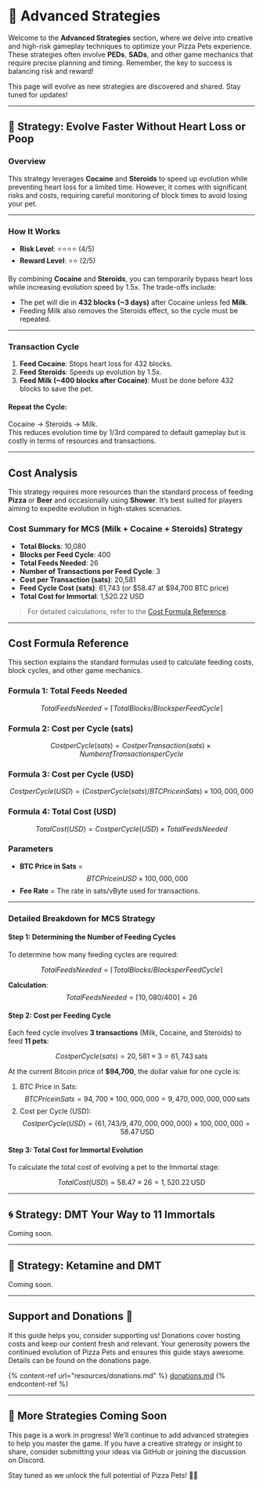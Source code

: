 # 🧠 Advanced Strategies

Welcome to the **Advanced Strategies** section, where we delve into creative and high-risk gameplay techniques to optimize your Pizza Pets experience. These strategies often involve **PEDs**, **SADs**, and other game mechanics that require precise planning and timing. Remember, the key to success is balancing risk and reward!

This page will evolve as new strategies are discovered and shared. Stay tuned for updates!

---

## 🚀 Strategy: Evolve Faster Without Heart Loss or Poop

### **Overview**

This strategy leverages **Cocaine** and **Steroids** to speed up evolution while preventing heart loss for a limited time. However, it comes with significant risks and costs, requiring careful monitoring of block times to avoid losing your pet.

---

### **How It Works**

- **Risk Level**: ⭐⭐⭐⭐ (4/5)  
- **Reward Level**: ⭐⭐ (2/5)

By combining **Cocaine** and **Steroids**, you can temporarily bypass heart loss while increasing evolution speed by 1.5x. The trade-offs include:

- The pet will die in **432 blocks (\~3 days)** after Cocaine unless fed **Milk**.
- Feeding Milk also removes the Steroids effect, so the cycle must be repeated.

---

### **Transaction Cycle**

1. **Feed Cocaine**: Stops heart loss for 432 blocks.
2. **Feed Steroids**: Speeds up evolution by 1.5x.
3. **Feed Milk (\~400 blocks after Cocaine)**: Must be done before 432 blocks to save the pet.

#### Repeat the Cycle:
Cocaine → Steroids → Milk.  
This reduces evolution time by 1/3rd compared to default gameplay but is costly in terms of resources and transactions.

---

## **Cost Analysis**

This strategy requires more resources than the standard process of feeding **Pizza** or **Beer** and occasionally using **Shower**. It’s best suited for players aiming to expedite evolution in high-stakes scenarios.

### Cost Summary for MCS (Milk + Cocaine + Steroids) Strategy

- **Total Blocks**: 10,080
- **Blocks per Feed Cycle**: 400
- **Total Feeds Needed**: 26
- **Number of Transactions per Feed Cycle**: 3
- **Cost per Transaction (sats)**: 20,581
- **Feed Cycle Cost (sats)**: 61,743 (or $58.47 at $94,700 BTC price)
- **Total Cost for Immortal**: 1,520.22 USD

> For detailed calculations, refer to the [Cost Formula Reference](#cost-formula-reference).

---

## **Cost Formula Reference**

This section explains the standard formulas used to calculate feeding costs, block cycles, and other game mechanics.

### Formula 1: Total Feeds Needed
$$Total Feeds Needed = ⌈ Total Blocks / Blocks per Feed Cycle ⌉$$

### Formula 2: Cost per Cycle (sats)
$$Cost per Cycle (sats) = Cost per Transaction (sats) × Number of Transactions per Cycle$$

### Formula 3: Cost per Cycle (USD)
$$Cost per Cycle (USD) = (Cost per Cycle (sats) / BTC Price in Sats) × 100,000,000$$

### Formula 4: Total Cost (USD)
$$Total Cost (USD) = Cost per Cycle (USD) × Total Feeds Needed$$

### Parameters
- **BTC Price in Sats** = $$BTC Price in USD × 100,000,000$$
- **Fee Rate** = The rate in sats/vByte used for transactions.

---

### Detailed Breakdown for MCS Strategy

#### Step 1: Determining the Number of Feeding Cycles

To determine how many feeding cycles are required:

$$Total Feeds Needed = ⌈ Total Blocks / Blocks per Feed Cycle ⌉$$

**Calculation**:  
$$Total Feeds Needed = ⌈ 10,080 / 400 ⌉ = 26$$

#### Step 2: Cost per Feeding Cycle

Each feed cycle involves **3 transactions** (Milk, Cocaine, and Steroids) to feed **11 pets**:

$$Cost per Cycle (sats) = 20,581 × 3 = 61,743 \, \text{sats}$$

At the current Bitcoin price of **$94,700**, the dollar value for one cycle is:

1. BTC Price in Sats:  
   $$BTC Price in Sats = 94,700 × 100,000,000 = 9,470,000,000,000 \, \text{sats}$$
2. Cost per Cycle (USD):  
   $$Cost per Cycle (USD) = (61,743 / 9,470,000,000,000) × 100,000,000 = 58.47 \, \text{USD}$$

#### Step 3: Total Cost for Immortal Evolution

To calculate the total cost of evolving a pet to the Immortal stage:

$$Total Cost (USD) = 58.47 × 26 = 1,520.22 \, \text{USD}$$

---

## 🌀 Strategy: DMT Your Way to 11 Immortals

Coming soon.

---

## 🐎 Strategy: Ketamine and DMT

Coming soon.

---

## Support and Donations 💖

If this guide helps you, consider supporting us! Donations cover hosting costs and keep our content fresh and relevant. Your generosity powers the continued evolution of Pizza Pets and ensures this guide stays awesome. Details can be found on the donations page.

{% content-ref url="resources/donations.md" %}
[donations.md](resources/donations.md)
{% endcontent-ref %}

---

## 🐾 More Strategies Coming Soon

This page is a work in progress! We’ll continue to add advanced strategies to help you master the game. If you have a creative strategy or insight to share, consider submitting your ideas via GitHub or joining the discussion on Discord.

Stay tuned as we unlock the full potential of Pizza Pets! 🍕🐾